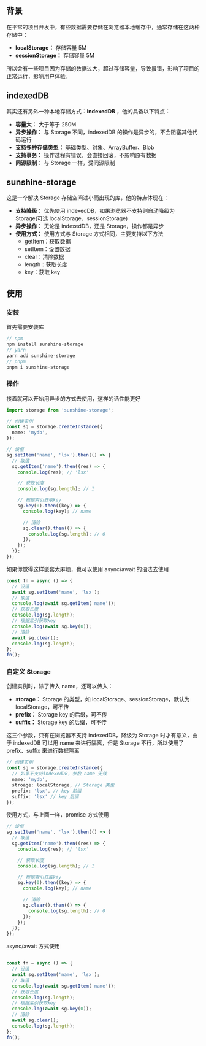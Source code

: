 ## 背景

在平常的项目开发中，有些数据需要存储在浏览器本地缓存中，通常存储在这两种存储中：

- **localStorage：** 存储容量 5M
- **sessionStorage：** 存储容量 5M

所以会有一些项目因为存储的数据过大，超过存储容量，导致报错，影响了项目的正常运行，影响用户体验。

## indexedDB

其实还有另外一种本地存储方式：**indexedDB** ，他的具备以下特点：

- **容量大：** 大于等于 250M
- **异步操作：** 与 Storage 不同，indexedDB 的操作是异步的，不会阻塞其他代码运行
- **支持多种存储类型：** 基础类型、对象、ArrayBuffer、Blob
- **支持事务：** 操作过程有错误，会直接回滚，不影响原有数据
- **同源限制：** 与 Storage 一样，受同源限制

## sunshine-storage

这是一个解决 Storage 存储空间过小而出现的库，他的特点体现在：

- **支持降级：** 优先使用 indexedDB，如果浏览器不支持则自动降级为 Storage(可选 localStorage、sessionStorage)
- **异步操作：** 无论是 indexedDB，还是 Storage，操作都是异步
- **使用方式：** 使用方式与 Storage 方式相同，主要支持以下方法
  - getItem：获取数据
  - setItem：设置数据
  - clear：清除数据
  - length：获取长度
  - key：获取 key
  
## 使用

### 安装

首先需要安装库

```js
// npm
npm install sunshine-storage
// yarn
yarn add sunshine-storage
// pnpm
pnpm i sunshine-storage
```

### 操作

接着就可以开始用异步的方式去使用，这样的话性能更好

```ts
import storage from 'sunshine-storage';

// 创建实例
const sg = storage.createInstance({
  name: 'mydb',
});

// 设值
sg.setItem('name', 'lsx').then(() => {
  // 取值
  sg.getItem('name').then((res) => {
    console.log(res); // 'lsx'

    // 获取长度
    console.log(sg.length); // 1

    // 根据索引获取key
    sg.key(0).then((key) => {
      console.log(key); // name

      // 清除
      sg.clear().then(() => {
        console.log(sg.length); // 0
      });
    });
  });
});
```

如果你觉得这样嵌套太麻烦，也可以使用 async/await 的语法去使用

```ts
const fn = async () => {
  // 设值
  await sg.setItem('name', 'lsx');
  // 取值
  console.log(await sg.getItem('name'));
  // 获取长度
  console.log(sg.length);
  // 根据索引获取key
  console.log(await sg.key(0));
  // 清除
  await sg.clear();
  console.log(sg.length);
};
fn();
```

### 自定义 Storage

创建实例时，除了传入 name，还可以传入：

- **storage：** Storage 的类型，如 localStorage、sessionStorage，默认为 localStorage，可不传
- **prefix：** Storage key 的后缀，可不传
- **suffix：** Storage key 的后缀，可不传

这三个参数，只有在浏览器不支持 indexedDB，降级为 Storage 时才有意义，由于 indexedDB 可以用 name 来进行隔离，但是 Storage 不行，所以使用了 prefix、suffix 来进行数据隔离

```ts
// 创建实例
const sg = storage.createInstance({
  // 如果不支持indexedDB，参数 name 无效
  name: 'mydb',
  stroage: localStorage, // Storage 类型
  prefix: 'lsx', // key 前缀
  suffix: 'lsx' // key 后缀
});
```

使用方式，与上面一样，promise 方式使用

```ts
// 设值
sg.setItem('name', 'lsx').then(() => {
  // 取值
  sg.getItem('name').then((res) => {
    console.log(res); // 'lsx'

    // 获取长度
    console.log(sg.length); // 1

    // 根据索引获取key
    sg.key(0).then((key) => {
      console.log(key); // name

      // 清除
      sg.clear().then(() => {
        console.log(sg.length); // 0
      });
    });
  });
});

```

async/await 方式使用

```ts

const fn = async () => {
  // 设值
  await sg.setItem('name', 'lsx');
  // 取值
  console.log(await sg.getItem('name'));
  // 获取长度
  console.log(sg.length);
  // 根据索引获取key
  console.log(await sg.key(0));
  // 清除
  await sg.clear();
  console.log(sg.length);
};
fn();
```